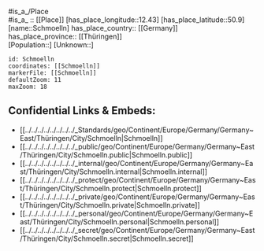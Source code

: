 ﻿---
location: [50.9,12.43] 
mapzoom: [7,12] 
mapmarker: city 
type: City
tags:
- geo/City


SpocWebEntityId: 34053
isDeleted: false
confidential: public

---
#is_a_/Place  
#is_a_ :: [[Place]] 
[has_place_longitude::12.43] 
[has_place_latitude::50.9] 
[name::Schmoelln] 
has_place_country:: [[Germany]]  
has_place_province:: [[Thüringen]]  
[Population::] 
[Unknown::] 


```leaflet
id: Schmoelln
coordinates: [[Schmoelln]] 
markerFile: [[Schmoelln]] 
defaultZoom: 11 
maxZoom: 18
```


## Confidential Links & Embeds: 
- [[../../../../../../../../_Standards/geo/Continent/Europe/Germany/Germany~East/Thüringen/City/Schmoelln|Schmoelln]] 
- [[../../../../../../../../_public/geo/Continent/Europe/Germany/Germany~East/Thüringen/City/Schmoelln.public|Schmoelln.public]] 
- [[../../../../../../../../_internal/geo/Continent/Europe/Germany/Germany~East/Thüringen/City/Schmoelln.internal|Schmoelln.internal]] 
- [[../../../../../../../../_protect/geo/Continent/Europe/Germany/Germany~East/Thüringen/City/Schmoelln.protect|Schmoelln.protect]] 
- [[../../../../../../../../_private/geo/Continent/Europe/Germany/Germany~East/Thüringen/City/Schmoelln.private|Schmoelln.private]] 
- [[../../../../../../../../_personal/geo/Continent/Europe/Germany/Germany~East/Thüringen/City/Schmoelln.personal|Schmoelln.personal]] 
- [[../../../../../../../../_secret/geo/Continent/Europe/Germany/Germany~East/Thüringen/City/Schmoelln.secret|Schmoelln.secret]] 
